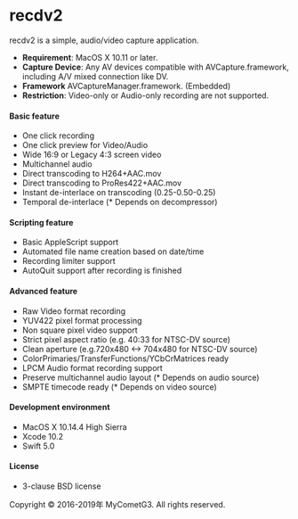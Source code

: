 # recdv2

recdv2 is a simple, audio/video capture application.

- __Requirement__: MacOS X 10.11 or later.
- __Capture Device__: Any AV devices compatible with AVCapture.framework,
including A/V mixed connection like DV.
- __Framework__ AVCaptureManager.framework. (Embedded)
- __Restriction__: Video-only or Audio-only recording are not supported.

#### Basic feature
- One click recording
- One click preview for Video/Audio
- Wide 16:9 or Legacy 4:3 screen video
- Multichannel audio
- Direct transcoding to H264+AAC.mov
- Direct transcoding to ProRes422+AAC.mov
- Instant de-interlace on transcoding (0.25-0.50-0.25)
- Temporal de-interlace (* Depends on decompressor)

#### Scripting feature
- Basic AppleScript support
- Automated file name creation based on date/time
- Recording limiter support
- AutoQuit support after recording is finished

#### Advanced feature
- Raw Video format recording
- YUV422 pixel format processing
- Non square pixel video support
- Strict pixel aspect ratio (e.g. 40:33 for NTSC-DV source)
- Clean aperture (e.g.720x480 <-> 704x480 for NTSC-DV source)
- ColorPrimaries/TransferFunctions/YCbCrMatrices ready
- LPCM Audio format recording support
- Preserve multichannel audio layout (* Depends on audio source)
- SMPTE timecode ready (* Depends on video source)

#### Development environment
- MacOS X 10.14.4 High Sierra
- Xcode 10.2
- Swift 5.0

#### License
- 3-clause BSD license

Copyright © 2016-2019年 MyCometG3. All rights reserved.
